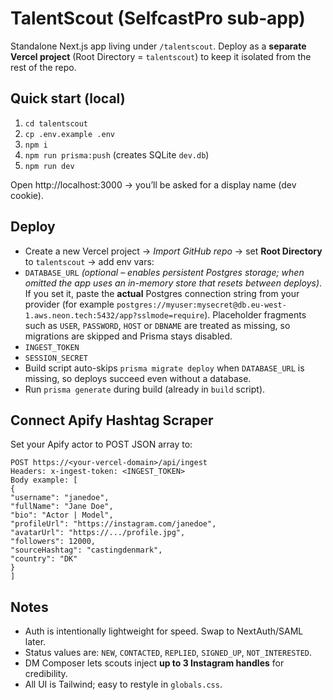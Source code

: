 # TalentScout (SelfcastPro sub‑app)

Standalone Next.js app living under `/talentscout`. Deploy as a **separate Vercel project** (Root Directory = `talentscout`) to keep it isolated from the rest of the repo.

## Quick start (local)
1. `cd talentscout`
2. `cp .env.example .env`
3. `npm i`
4. `npm run prisma:push` (creates SQLite `dev.db`)
5. `npm run dev`

Open http://localhost:3000 → you’ll be asked for a display name (dev cookie).

## Deploy
- Create a new Vercel project → *Import GitHub repo* → set **Root Directory** to `talentscout` → add env vars:
- `DATABASE_URL` *(optional – enables persistent Postgres storage; when omitted the app uses an in-memory store that resets between deploys)*. If you set it, paste the **actual** Postgres connection string from your provider (for example `postgres://myuser:mysecret@db.eu-west-1.aws.neon.tech:5432/app?sslmode=require`). Placeholder fragments such as `USER`, `PASSWORD`, `HOST` or `DBNAME` are treated as missing, so migrations are skipped and Prisma stays disabled.
- `INGEST_TOKEN`
- `SESSION_SECRET`
- Build script auto-skips `prisma migrate deploy` when `DATABASE_URL` is missing, so deploys succeed even without a database.
- Run `prisma generate` during build (already in `build` script).

## Connect Apify Hashtag Scraper
Set your Apify actor to POST JSON array to:
```
POST https://<your-vercel-domain>/api/ingest
Headers: x-ingest-token: <INGEST_TOKEN>
Body example: [
{
"username": "janedoe",
"fullName": "Jane Doe",
"bio": "Actor | Model",
"profileUrl": "https://instagram.com/janedoe",
"avatarUrl": "https://.../profile.jpg",
"followers": 12000,
"sourceHashtag": "castingdenmark",
"country": "DK"
}
]
```

## Notes
- Auth is intentionally lightweight for speed. Swap to NextAuth/SAML later.
- Status values are: `NEW`, `CONTACTED`, `REPLIED`, `SIGNED_UP`, `NOT_INTERESTED`.
- DM Composer lets scouts inject **up to 3 Instagram handles** for credibility.
- All UI is Tailwind; easy to restyle in `globals.css`.
